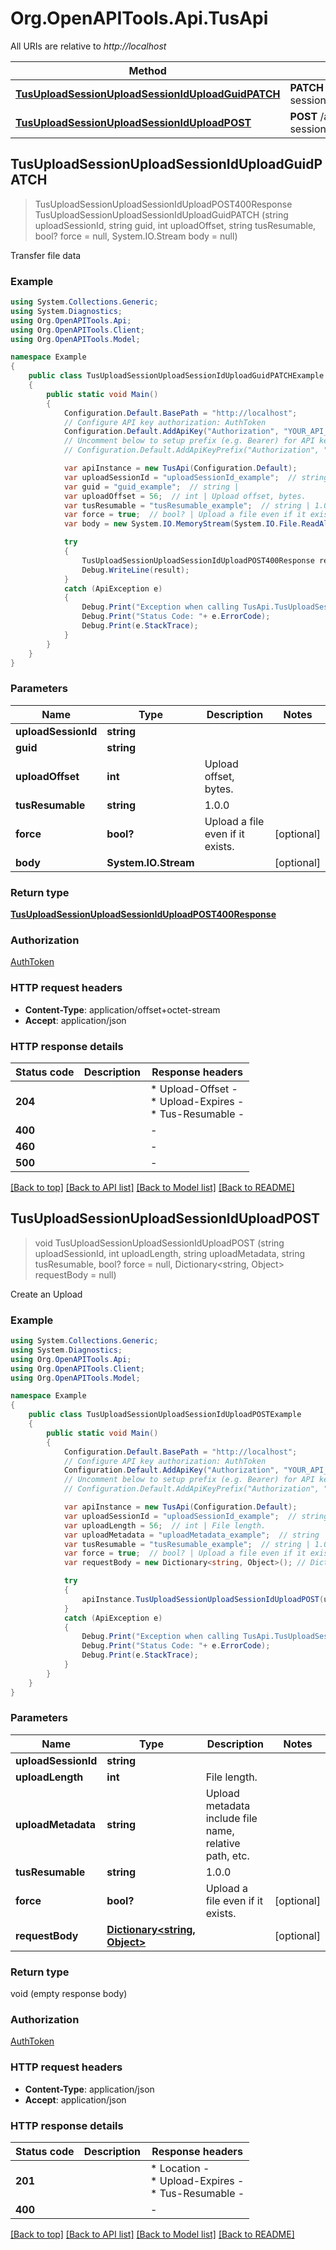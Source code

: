 # Org.OpenAPITools.Api.TusApi

All URIs are relative to *http://localhost*

Method | HTTP request | Description
------------- | ------------- | -------------
[**TusUploadSessionUploadSessionIdUploadGuidPATCH**](TusApi.md#tusuploadsessionuploadsessioniduploadguidpatch) | **PATCH** /api/v1/tus/upload-session/{upload_session_id}/upload/{guid}/ | 
[**TusUploadSessionUploadSessionIdUploadPOST**](TusApi.md#tusuploadsessionuploadsessioniduploadpost) | **POST** /api/v1/tus/upload-session/{upload_session_id}/upload/ | 



## TusUploadSessionUploadSessionIdUploadGuidPATCH

> TusUploadSessionUploadSessionIdUploadPOST400Response TusUploadSessionUploadSessionIdUploadGuidPATCH (string uploadSessionId, string guid, int uploadOffset, string tusResumable, bool? force = null, System.IO.Stream body = null)



Transfer file data

### Example

```csharp
using System.Collections.Generic;
using System.Diagnostics;
using Org.OpenAPITools.Api;
using Org.OpenAPITools.Client;
using Org.OpenAPITools.Model;

namespace Example
{
    public class TusUploadSessionUploadSessionIdUploadGuidPATCHExample
    {
        public static void Main()
        {
            Configuration.Default.BasePath = "http://localhost";
            // Configure API key authorization: AuthToken
            Configuration.Default.AddApiKey("Authorization", "YOUR_API_KEY");
            // Uncomment below to setup prefix (e.g. Bearer) for API key, if needed
            // Configuration.Default.AddApiKeyPrefix("Authorization", "Bearer");

            var apiInstance = new TusApi(Configuration.Default);
            var uploadSessionId = "uploadSessionId_example";  // string | 
            var guid = "guid_example";  // string | 
            var uploadOffset = 56;  // int | Upload offset, bytes.
            var tusResumable = "tusResumable_example";  // string | 1.0.0
            var force = true;  // bool? | Upload a file even if it exists. (optional) 
            var body = new System.IO.MemoryStream(System.IO.File.ReadAllBytes("/path/to/file.txt"));  // System.IO.Stream |  (optional) 

            try
            {
                TusUploadSessionUploadSessionIdUploadPOST400Response result = apiInstance.TusUploadSessionUploadSessionIdUploadGuidPATCH(uploadSessionId, guid, uploadOffset, tusResumable, force, body);
                Debug.WriteLine(result);
            }
            catch (ApiException e)
            {
                Debug.Print("Exception when calling TusApi.TusUploadSessionUploadSessionIdUploadGuidPATCH: " + e.Message );
                Debug.Print("Status Code: "+ e.ErrorCode);
                Debug.Print(e.StackTrace);
            }
        }
    }
}
```

### Parameters


Name | Type | Description  | Notes
------------- | ------------- | ------------- | -------------
 **uploadSessionId** | **string**|  | 
 **guid** | **string**|  | 
 **uploadOffset** | **int**| Upload offset, bytes. | 
 **tusResumable** | **string**| 1.0.0 | 
 **force** | **bool?**| Upload a file even if it exists. | [optional] 
 **body** | **System.IO.Stream**|  | [optional] 

### Return type

[**TusUploadSessionUploadSessionIdUploadPOST400Response**](TusUploadSessionUploadSessionIdUploadPOST400Response.md)

### Authorization

[AuthToken](../README.md#AuthToken)

### HTTP request headers

- **Content-Type**: application/offset+octet-stream
- **Accept**: application/json


### HTTP response details
| Status code | Description | Response headers |
|-------------|-------------|------------------|
| **204** |  |  * Upload-Offset -  <br>  * Upload-Expires -  <br>  * Tus-Resumable -  <br>  |
| **400** |  |  -  |
| **460** |  |  -  |
| **500** |  |  -  |

[[Back to top]](#)
[[Back to API list]](../README.md#documentation-for-api-endpoints)
[[Back to Model list]](../README.md#documentation-for-models)
[[Back to README]](../README.md)


## TusUploadSessionUploadSessionIdUploadPOST

> void TusUploadSessionUploadSessionIdUploadPOST (string uploadSessionId, int uploadLength, string uploadMetadata, string tusResumable, bool? force = null, Dictionary<string, Object> requestBody = null)



Create an Upload

### Example

```csharp
using System.Collections.Generic;
using System.Diagnostics;
using Org.OpenAPITools.Api;
using Org.OpenAPITools.Client;
using Org.OpenAPITools.Model;

namespace Example
{
    public class TusUploadSessionUploadSessionIdUploadPOSTExample
    {
        public static void Main()
        {
            Configuration.Default.BasePath = "http://localhost";
            // Configure API key authorization: AuthToken
            Configuration.Default.AddApiKey("Authorization", "YOUR_API_KEY");
            // Uncomment below to setup prefix (e.g. Bearer) for API key, if needed
            // Configuration.Default.AddApiKeyPrefix("Authorization", "Bearer");

            var apiInstance = new TusApi(Configuration.Default);
            var uploadSessionId = "uploadSessionId_example";  // string | 
            var uploadLength = 56;  // int | File length.
            var uploadMetadata = "uploadMetadata_example";  // string | Upload metadata include file name, relative path, etc.
            var tusResumable = "tusResumable_example";  // string | 1.0.0
            var force = true;  // bool? | Upload a file even if it exists. (optional) 
            var requestBody = new Dictionary<string, Object>(); // Dictionary<string, Object> |  (optional) 

            try
            {
                apiInstance.TusUploadSessionUploadSessionIdUploadPOST(uploadSessionId, uploadLength, uploadMetadata, tusResumable, force, requestBody);
            }
            catch (ApiException e)
            {
                Debug.Print("Exception when calling TusApi.TusUploadSessionUploadSessionIdUploadPOST: " + e.Message );
                Debug.Print("Status Code: "+ e.ErrorCode);
                Debug.Print(e.StackTrace);
            }
        }
    }
}
```

### Parameters


Name | Type | Description  | Notes
------------- | ------------- | ------------- | -------------
 **uploadSessionId** | **string**|  | 
 **uploadLength** | **int**| File length. | 
 **uploadMetadata** | **string**| Upload metadata include file name, relative path, etc. | 
 **tusResumable** | **string**| 1.0.0 | 
 **force** | **bool?**| Upload a file even if it exists. | [optional] 
 **requestBody** | [**Dictionary&lt;string, Object&gt;**](Object.md)|  | [optional] 

### Return type

void (empty response body)

### Authorization

[AuthToken](../README.md#AuthToken)

### HTTP request headers

- **Content-Type**: application/json
- **Accept**: application/json


### HTTP response details
| Status code | Description | Response headers |
|-------------|-------------|------------------|
| **201** |  |  * Location -  <br>  * Upload-Expires -  <br>  * Tus-Resumable -  <br>  |
| **400** |  |  -  |

[[Back to top]](#)
[[Back to API list]](../README.md#documentation-for-api-endpoints)
[[Back to Model list]](../README.md#documentation-for-models)
[[Back to README]](../README.md)

